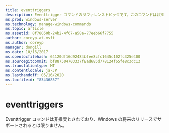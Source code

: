 ```yaml
---
title: eventtriggers
description: Eventtrigger コマンドのリファレンストピックです。このコマンドは非推奨とされており、今後の Windows のリリースでサポートされるとは限りません。
ms.prod: windows-server
ms.technology: manage-windows-commands
ms.topic: article
ms.assetid: 8f78050b-24b2-4f67-a58a-77eeb66f7755
author: coreyp-at-msft
ms.author: coreyp
manager: dongill
ms.date: 10/16/2017
ms.openlocfilehash: 64120df16d92484bfee8cfc1645c102fc325e400
ms.sourcegitcommit: bf887504703337f8ad685d778124f65fe8c3dc13
ms.translationtype: MT
ms.contentlocale: ja-JP
ms.lasthandoff: 05/16/2020
ms.locfileid: "83436857"
---
```

# <a name="eventtriggers"></a>eventtriggers

Eventtrigger コマンドは非推奨とされており、Windows の将来のリリースでサポートされるとは限りません。
